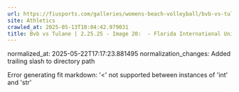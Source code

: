 ```yaml
---
url: https://fiusports.com/galleries/womens-beach-volleyball/bvb-vs-tulane-2-25-25/image-20/355/62573/
site: Athletics
crawled_at: 2025-05-13T10:04:42.979031
title: Bvb vs Tulane | 2.25.25 - Image 20:  - Florida International University
---
```

normalized_at: 2025-05-22T17:17:23.881495
normalization_changes: Added trailing slash to directory path

Error generating fit markdown: '<' not supported between instances of 'int' and 'str'